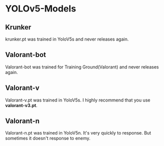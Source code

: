 # YOLOv5-Models

## Krunker
krunker.pt was trained in YoloV5s and never releases again.

## Valorant-bot
Valorant-bot was trained for Training Ground(Valorant) and never releases again.

## Valorant-v
Valorant-v.pt was trained in YoloV5s.
I highly recommend that you use **valorant-v3.pt**.

## Valorant-n
Valorant-n.pt was trained in YoloV5n.
It's very quickly to response. But sometimes it doesn't response to enemy.
